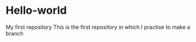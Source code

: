 # Hello-world
My first repository
This is the first repository in which I practise to make a branch

